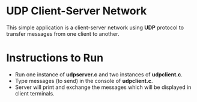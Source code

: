 # UDP Client-Server Network

This simple application is a client-server network using **UDP** protocol to transfer messages from one client to another.

# Instructions to Run

- Run one instance of **udpserver.c** and two instances of **udpclient.c**.
- Type messages (to send) in the console of **udpclient.c**.
- Server will print and exchange the messages which will be displayed in client terminals.